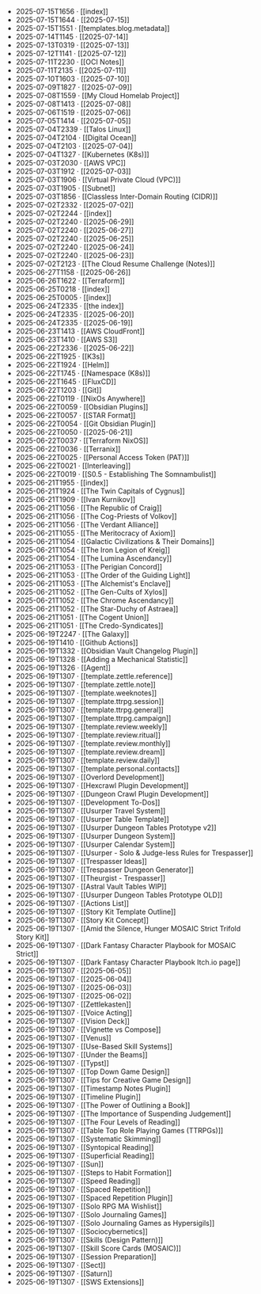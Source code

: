 - 2025-07-15T1656 · [[index]]
- 2025-07-15T1644 · [[2025-07-15]]
- 2025-07-15T1551 · [[templates.blog.metadata]]
- 2025-07-14T1145 · [[2025-07-14]]
- 2025-07-13T0319 · [[2025-07-13]]
- 2025-07-12T1141 · [[2025-07-12]]
- 2025-07-11T2230 · [[OCI Notes]]
- 2025-07-11T2135 · [[2025-07-11]]
- 2025-07-10T1603 · [[2025-07-10]]
- 2025-07-09T1827 · [[2025-07-09]]
- 2025-07-08T1559 · [[My Cloud Homelab Project]]
- 2025-07-08T1413 · [[2025-07-08]]
- 2025-07-06T1519 · [[2025-07-06]]
- 2025-07-05T1414 · [[2025-07-05]]
- 2025-07-04T2339 · [[Talos Linux]]
- 2025-07-04T2104 · [[Digital Ocean]]
- 2025-07-04T2103 · [[2025-07-04]]
- 2025-07-04T1327 · [[Kubernetes (K8s)]]
- 2025-07-03T2030 · [[AWS VPC]]
- 2025-07-03T1912 · [[2025-07-03]]
- 2025-07-03T1906 · [[Virtual Private Cloud (VPC)]]
- 2025-07-03T1905 · [[Subnet]]
- 2025-07-03T1856 · [[Classless Inter-Domain Routing (CIDR)]]
- 2025-07-02T2332 · [[2025-07-02]]
- 2025-07-02T2244 · [[index]]
- 2025-07-02T2240 · [[2025-06-29]]
- 2025-07-02T2240 · [[2025-06-27]]
- 2025-07-02T2240 · [[2025-06-25]]
- 2025-07-02T2240 · [[2025-06-24]]
- 2025-07-02T2240 · [[2025-06-23]]
- 2025-07-02T2123 · [[The Cloud Resume Challenge (Notes)]]
- 2025-06-27T1158 · [[2025-06-26]]
- 2025-06-26T1622 · [[Terraform]]
- 2025-06-25T0218 · [[index]]
- 2025-06-25T0005 · [[index]]
- 2025-06-24T2335 · [[the index]]
- 2025-06-24T2335 · [[2025-06-20]]
- 2025-06-24T2335 · [[2025-06-19]]
- 2025-06-23T1413 · [[AWS CloudFront]]
- 2025-06-23T1410 · [[AWS S3]]
- 2025-06-22T2336 · [[2025-06-22]]
- 2025-06-22T1925 · [[K3s]]
- 2025-06-22T1924 · [[Helm]]
- 2025-06-22T1745 · [[Namespace (K8s)]]
- 2025-06-22T1645 · [[FluxCD]]
- 2025-06-22T1203 · [[Git]]
- 2025-06-22T0119 · [[NixOs Anywhere]]
- 2025-06-22T0059 · [[Obsidian Plugins]]
- 2025-06-22T0057 · [[STAR Format]]
- 2025-06-22T0054 · [[Git Obsidian Plugin]]
- 2025-06-22T0050 · [[2025-06-21]]
- 2025-06-22T0037 · [[Terraform NixOS]]
- 2025-06-22T0036 · [[Terranix]]
- 2025-06-22T0025 · [[Personal Access Token (PAT)]]
- 2025-06-22T0021 · [[Interleaving]]
- 2025-06-22T0019 · [[S0.5 - Establishing The Somnambulist]]
- 2025-06-21T1955 · [[index]]
- 2025-06-21T1924 · [[The Twin Capitals of Cygnus]]
- 2025-06-21T1909 · [[Ivan Kurnikov]]
- 2025-06-21T1056 · [[The Republic of Craig]]
- 2025-06-21T1056 · [[The Cog-Priests of Volkov]]
- 2025-06-21T1056 · [[The Verdant Alliance]]
- 2025-06-21T1055 · [[The Meritocracy of Axiom]]
- 2025-06-21T1054 · [[Galactic Civilizations & Their Domains]]
- 2025-06-21T1054 · [[The Iron Legion of Kreig]]
- 2025-06-21T1054 · [[The Lumina Ascendancy]]
- 2025-06-21T1053 · [[The Perigian Concord]]
- 2025-06-21T1053 · [[The Order of the Guiding Light]]
- 2025-06-21T1053 · [[The Alchemist's Enclave]]
- 2025-06-21T1052 · [[The Gen-Cults of Xylos]]
- 2025-06-21T1052 · [[The Chrome Ascendancy]]
- 2025-06-21T1052 · [[The Star-Duchy of Astraea]]
- 2025-06-21T1051 · [[The Cogent Union]]
- 2025-06-21T1051 · [[The Credo-Syndicates]]
- 2025-06-19T2247 · [[The Galaxy]]
- 2025-06-19T1410 · [[Github Actions]]
- 2025-06-19T1332 · [[Obsidian Vault Changelog Plugin]]
- 2025-06-19T1328 · [[Adding a Mechanical Statistic]]
- 2025-06-19T1326 · [[Agent]]
- 2025-06-19T1307 · [[template.zettle.reference]]
- 2025-06-19T1307 · [[template.zettle.note]]
- 2025-06-19T1307 · [[template.weeknotes]]
- 2025-06-19T1307 · [[template.ttrpg.session]]
- 2025-06-19T1307 · [[template.ttrpg.general]]
- 2025-06-19T1307 · [[template.ttrpg.campaign]]
- 2025-06-19T1307 · [[template.review.weekly]]
- 2025-06-19T1307 · [[template.review.ritual]]
- 2025-06-19T1307 · [[template.review.monthly]]
- 2025-06-19T1307 · [[template.review.dream]]
- 2025-06-19T1307 · [[template.review.daily]]
- 2025-06-19T1307 · [[template.personal.contacts]]
- 2025-06-19T1307 · [[Overlord Development]]
- 2025-06-19T1307 · [[Hexcrawl Plugin Development]]
- 2025-06-19T1307 · [[Dungeon Crawl Plugin Development]]
- 2025-06-19T1307 · [[Development To-Dos]]
- 2025-06-19T1307 · [[Usurper Travel System]]
- 2025-06-19T1307 · [[Usurper Table Template]]
- 2025-06-19T1307 · [[Usurper Dungeon Tables Prototype v2]]
- 2025-06-19T1307 · [[Usurper Dungeon System]]
- 2025-06-19T1307 · [[Usurper Calendar System]]
- 2025-06-19T1307 · [[Usurper - Solo & Judge-less Rules for Trespasser]]
- 2025-06-19T1307 · [[Trespasser Ideas]]
- 2025-06-19T1307 · [[Trespasser Dungeon Generator]]
- 2025-06-19T1307 · [[Theurgist - Trespasser]]
- 2025-06-19T1307 · [[Astral Vault Tables WIP]]
- 2025-06-19T1307 · [[Usurper Dungeon Tables Prototype OLD]]
- 2025-06-19T1307 · [[Actions List]]
- 2025-06-19T1307 · [[Story Kit Template Outline]]
- 2025-06-19T1307 · [[Story Kit Concept]]
- 2025-06-19T1307 · [[Amid the Silence, Hunger MOSAIC Strict Trifold Story Kit]]
- 2025-06-19T1307 · [[Dark Fantasy Character Playbook for MOSAIC Strict]]
- 2025-06-19T1307 · [[Dark Fantasy Character Playbook Itch.io page]]
- 2025-06-19T1307 · [[2025-06-05]]
- 2025-06-19T1307 · [[2025-06-04]]
- 2025-06-19T1307 · [[2025-06-03]]
- 2025-06-19T1307 · [[2025-06-02]]
- 2025-06-19T1307 · [[Zettlekasten]]
- 2025-06-19T1307 · [[Voice Acting]]
- 2025-06-19T1307 · [[Vision Deck]]
- 2025-06-19T1307 · [[Vignette vs Compose]]
- 2025-06-19T1307 · [[Venus]]
- 2025-06-19T1307 · [[Use-Based Skill Systems]]
- 2025-06-19T1307 · [[Under the Beams]]
- 2025-06-19T1307 · [[Typst]]
- 2025-06-19T1307 · [[Top Down Game Design]]
- 2025-06-19T1307 · [[Tips for Creative Game Design]]
- 2025-06-19T1307 · [[Timestamp Notes Plugin]]
- 2025-06-19T1307 · [[Timeline Plugin]]
- 2025-06-19T1307 · [[The Power of Outlining a Book]]
- 2025-06-19T1307 · [[The Importance of Suspending Judgement]]
- 2025-06-19T1307 · [[The Four Levels of Reading]]
- 2025-06-19T1307 · [[Table Top Role Playing Games (TTRPGs)]]
- 2025-06-19T1307 · [[Systematic Skimming]]
- 2025-06-19T1307 · [[Syntopical Reading]]
- 2025-06-19T1307 · [[Superficial Reading]]
- 2025-06-19T1307 · [[Sun]]
- 2025-06-19T1307 · [[Steps to Habit Formation]]
- 2025-06-19T1307 · [[Speed Reading]]
- 2025-06-19T1307 · [[Spaced Repetition]]
- 2025-06-19T1307 · [[Spaced Repetition Plugin]]
- 2025-06-19T1307 · [[Solo RPG MA Wishlist]]
- 2025-06-19T1307 · [[Solo Journaling Games]]
- 2025-06-19T1307 · [[Solo Journaling Games as Hypersigils]]
- 2025-06-19T1307 · [[Sociocybernetics]]
- 2025-06-19T1307 · [[Skills (Design Pattern)]]
- 2025-06-19T1307 · [[Skill Score Cards (MOSAIC)]]
- 2025-06-19T1307 · [[Session Preparation]]
- 2025-06-19T1307 · [[Sect]]
- 2025-06-19T1307 · [[Saturn]]
- 2025-06-19T1307 · [[SWS Extensions]]
